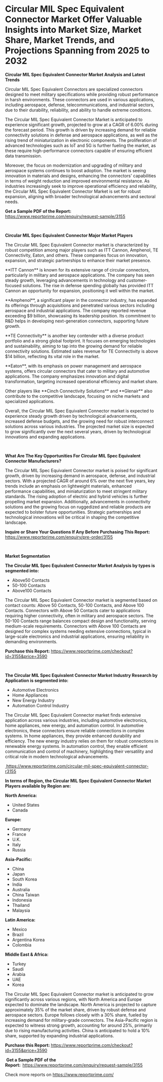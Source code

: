 <p><h1>Circular MIL Spec Equivalent Connector Market Offer Valuable Insights into Market Size, Market Share, Market Trends, and Projections Spanning from 2025 to 2032</h1></p><p><strong>Circular MIL Spec Equivalent Connector Market Analysis and Latest Trends</strong></p>
<p><p>Circular MIL Spec Equivalent Connectors are specialized connectors designed to meet military specifications while providing robust performance in harsh environments. These connectors are used in various applications, including aerospace, defense, telecommunications, and industrial sectors, due to their durability, reliability, and ability to handle extreme conditions.</p><p>The Circular MIL Spec Equivalent Connector Market is anticipated to experience significant growth, projected to grow at a CAGR of 6.00% during the forecast period. This growth is driven by increasing demand for reliable connectivity solutions in defense and aerospace applications, as well as the rising trend of miniaturization in electronic components. The proliferation of advanced technologies such as IoT and 5G is further fueling the market, as these require high-performance connectors capable of ensuring efficient data transmission.</p><p>Moreover, the focus on modernization and upgrading of military and aerospace systems continues to boost adoption. The market is seeing innovation in materials and designs, enhancing the connectors' capabilities in terms of weight reduction and improved environmental resistance. As industries increasingly seek to improve operational efficiency and reliability, the Circular MIL Spec Equivalent Connector Market is set for robust expansion, aligning with broader technological advancements and sectoral needs.</p></p>
<p><strong>Get a Sample PDF of the Report:&nbsp;</strong> <a href="https://www.reportprime.com/enquiry/request-sample/3155?utm_campaign=3554&utm_medium=2&utm_source=Github&utm_content=ia&utm_term=18032025&utm_id=circular-mil-spec-equivalent-connector">https://www.reportprime.com/enquiry/request-sample/3155</a></p>
<p>&nbsp;</p>
<p><strong>Circular MIL Spec Equivalent Connector Major Market Players</strong></p>
<p><p>The Circular MIL Spec Equivalent Connector market is characterized by robust competition among major players such as ITT Cannon, Amphenol, TE Connectivity, Eaton, and others. These companies focus on innovation, expansion, and strategic partnerships to enhance their market presence.</p><p>**ITT Cannon** is known for its extensive range of circular connectors, particularly in military and aerospace applications. The company has seen steady growth, leveraging advancements in technology and customer-focused solutions. The rise in defense spending globally has provided ITT Cannon an opportunity for expansion, positioning it well within the market.</p><p>**Amphenol**, a significant player in the connector industry, has expanded its offerings through acquisitions and penetrated various sectors including aerospace and industrial applications. The company reported revenue exceeding $9 billion, showcasing its leadership position. Its commitment to R&D helps in developing next-generation connectors, supporting future growth.</p><p>**TE Connectivity** is another key contender with a diverse product portfolio and a strong global footprint. It focuses on emerging technologies and sustainability, aiming to tap into the growing demand for reliable connectivity solutions. Estimated sales revenue for TE Connectivity is above $14 billion, reflecting its vital role in the market.</p><p>**Eaton**, with its emphasis on power management and aerospace systems, offers circular connectors that cater to military and automotive applications. The company emphasizes innovation and digital transformation, targeting increased operational efficiency and market share.</p><p>Other players like **Cinch Connectivity Solutions** and **Glenair** also contribute to the competitive landscape, focusing on niche markets and specialized applications.</p><p>Overall, the Circular MIL Spec Equivalent Connector market is expected to experience steady growth driven by technological advancements, increased defense budgets, and the growing need for robust interconnect solutions across various industries. The projected market size is expected to grow significantly over the next several years, driven by technological innovations and expanding applications.</p></p>
<p>&nbsp;</p>
<p><strong>What Are The Key Opportunities For Circular MIL Spec Equivalent Connector Manufacturers?</strong></p>
<p><p>The Circular MIL Spec Equivalent Connector market is poised for significant growth, driven by increasing demand in aerospace, defense, and industrial sectors. With a projected CAGR of around 6% over the next five years, key trends include an emphasis on lightweight materials, enhanced performance capabilities, and miniaturization to meet stringent military standards. The rising adoption of electric and hybrid vehicles is further propelling market expansion. Additionally, advancements in connectivity solutions and the growing focus on ruggedized and reliable products are expected to bolster future opportunities. Strategic partnerships and technological innovations will be critical in shaping the competitive landscape.</p></p>
<p><strong>Inquire or Share Your Questions If Any Before Purchasing This Report:</strong> <a href="https://www.reportprime.com/enquiry/pre-order/3155?utm_campaign=3554&utm_medium=2&utm_source=Github&utm_content=ia&utm_term=18032025&utm_id=circular-mil-spec-equivalent-connector">https://www.reportprime.com/enquiry/pre-order/3155</a></p>
<p>&nbsp;</p>
<p><strong>Market Segmentation</strong></p>
<p><strong>The Circular MIL Spec Equivalent Connector Market Analysis by types is segmented into:</strong></p>
<p><ul><li>Above50 Contacts</li><li>50-100 Contacts</li><li>Above100 Contacts</li></ul></p>
<p><p>The Circular MIL Spec Equivalent Connector market is segmented based on contact counts: Above 50 Contacts, 50-100 Contacts, and Above 100 Contacts. Connectors with Above 50 Contacts cater to applications requiring higher connectivity, often in military and aerospace sectors. The 50-100 Contacts range balances compact design and functionality, serving medium-scale requirements. Connectors with Above 100 Contacts are designed for complex systems needing extensive connections, typical in large-scale electronics and industrial applications, ensuring reliability in demanding environments.</p></p>
<p><strong>Purchase this Report:&nbsp;</strong><a href="https://www.reportprime.com/checkout?id=3155&price=3590&utm_campaign=3554&utm_medium=2&utm_source=Github&utm_content=ia&utm_term=18032025&utm_id=circular-mil-spec-equivalent-connector">https://www.reportprime.com/checkout?id=3155&price=3590</a></p>
<p>&nbsp;</p>
<p><strong>The Circular MIL Spec Equivalent Connector Market Industry Research by Application is segmented into:</strong></p>
<p><ul><li>Automotive Electronics</li><li>Home Appliances</li><li>New Energy Industry</li><li>Automation Control Industry</li></ul></p>
<p><p>The Circular MIL Spec Equivalent Connector market finds extensive application across various industries, including automotive electronics, home appliances, new energy, and automation control. In automotive electronics, these connectors ensure reliable connections in complex systems. In home appliances, they provide enhanced durability and efficiency. The new energy industry relies on them for robust connections in renewable energy systems. In automation control, they enable efficient communication and control of machinery, highlighting their versatility and critical role in modern technological advancements.</p></p>
<p><a href="https://www.reportprime.com/circular-mil-spec-equivalent-connector-r3155?utm_campaign=3554&utm_medium=2&utm_source=Github&utm_content=ia&utm_term=18032025&utm_id=circular-mil-spec-equivalent-connector">&nbsp;https://www.reportprime.com/circular-mil-spec-equivalent-connector-r3155</a></p>
<p><strong>In terms of Region, the Circular MIL Spec Equivalent Connector Market Players available by Region are:</strong></p>
<p>
    <p> <strong> North America: </strong>
        <ul>
            <li>United States</li>
            <li>Canada</li>
        </ul>
        </p> 
    <p> <strong> Europe: </strong>
        <ul>
            <li>Germany</li>
            <li>France</li>
            <li>U.K.</li>
            <li>Italy</li>
            <li>Russia</li>
        </ul>
        </p> 
    <p> <strong> Asia-Pacific: </strong>
        <ul>
            <li>China</li>
            <li>Japan</li>
            <li>South Korea</li>
            <li>India</li>
            <li>Australia</li>
            <li>China Taiwan</li>
            <li>Indonesia</li>
            <li>Thailand</li>
            <li>Malaysia</li>
        </ul>
        </p> 
    <p> <strong> Latin America: </strong>
        <ul>
            <li>Mexico</li>
            <li>Brazil</li>
            <li>Argentina Korea</li>
            <li>Colombia</li>
        </ul>
        </p> 
    <p> <strong> Middle East & Africa: </strong>
        <ul>
            <li>Turkey</li>
            <li>Saudi</li>
            <li>Arabia</li>
            <li>UAE</li>
            <li>Korea</li>
        </ul>
    </p>
    </p>
<p><p>The Circular MIL Spec Equivalent Connector market is anticipated to grow significantly across various regions, with North America and Europe expected to dominate the landscape. North America is projected to capture approximately 35% of the market share, driven by robust defense and aerospace sectors. Europe follows closely with a 30% share, fueled by increasing demand for military-grade connectors. The Asia-Pacific region is expected to witness strong growth, accounting for around 25%, primarily due to rising manufacturing activities. China is anticipated to hold a 10% share, supported by expanding industrial applications.</p></p>
<p><strong>Purchase this Report: </strong><a href="https://www.reportprime.com/checkout?id=3155&price=3590&utm_campaign=3554&utm_medium=2&utm_source=Github&utm_content=ia&utm_term=18032025&utm_id=circular-mil-spec-equivalent-connector">https://www.reportprime.com/checkout?id=3155&price=3590</a></p>
<p>&nbsp;<strong>Get a Sample PDF of the Report:&nbsp;&nbsp;</strong><a href="https://www.reportprime.com/enquiry/request-sample/3155?utm_campaign=3554&utm_medium=2&utm_source=Github&utm_content=ia&utm_term=18032025&utm_id=circular-mil-spec-equivalent-connector">https://www.reportprime.com/enquiry/request-sample/3155</a></p>
<p><strong></strong></p>
<p>Check more reports on <a href="https://www.reportprime.com/?utm_campaign=3554&utm_medium=2&utm_source=Github&utm_content=ia&utm_term=18032025&utm_id=circular-mil-spec-equivalent-connector">https://www.reportprime.com/</a></p>